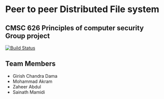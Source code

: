 # Peer to peer Distributed File system 
## CMSC 626 Principles of computer security Group project

[![Build Status](https://travis-ci.org/joemccann/dillinger.svg?branch=master)](https://travis-ci.org/joemccann/dillinger)



## Team Members

- Girish Chandra Dama
- Mohammad Akram
- Zaheer Abdul
- Sainath Mamidi

